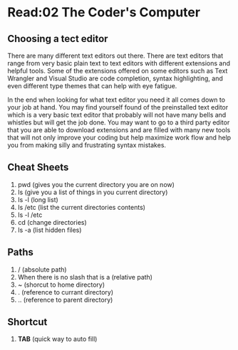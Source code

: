 # Read:02 The Coder's Computer
## Choosing a tect editor
There are many different text editors out there. There are text editors that range from very basic plain text to text editors with different extensions and helpful tools. Some of the extensions offered on some editors such as Text Wrangler and Visual Studio are code completion, syntax highlighting, and even different type themes that can help with eye fatigue.

In the end when looking for what text editor you need it all comes down to your job at hand. You may find yourself found of the preinstalled text editor which is a very basic text editor that probably will not have many bells and whistles but will get the job done. You may want to go to a third party editor that you are able to download extensions and are filled with many new tools that will not only improve your coding but help maximize work flow and help you from making silly and frustrating syntax mistakes.

## Cheat Sheets
  1. pwd (gives you the current directory you are on now)
  2. ls (give you a list of things in you current directory)
  3. ls -l (long list)
  4. ls /etc (list the current directories contents)
  5. ls -l /etc
  6. cd (change directories)
  7. ls -a (list hidden files)
## Paths
  1. / (absolute path)
  2. When there is no slash that is a (relative path)
  3. ~ (shorcut to home directory)
  4. . (reference to currant directory)
  5. .. (reference to parent directory)
## Shortcut
  1. **TAB** (quick way to auto fill)
